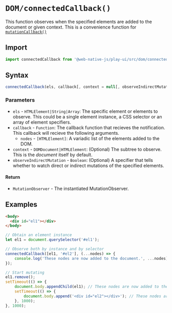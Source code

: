 # `DOM/connectedCallback()`
This function observes when the specified elements are added to the document or given context. This is a convenience function for [`mutationCallback()`](/play-ui/api/dom/mutationcallback.md)

## Import

```js
import connectedCallback from '@web-native-js/play-ui/src/dom/connectedCallback.js';
```

## Syntax

```js
connectedCallback(els, callback[, context = null[, observeIndirectMutation = true]]);
```

### Parameters
+ `els` - `HTMLElement|String|Array`: The specific element or elements to observe. This could be a single element instance, a CSS selector or an array of element specifiers.
+ `callback` - `Function`: The callback function that recieves the notification. This callback will recieve the following arguments.
    + `nodes` - `[HTMLElement]`: A variadic list of the elements added to the DOM.
+ `context` - `DOMDocument|HTMLElement`: (Optional) The subtree to observe. This is the *document* itself by default.
+ `observeIndirectMutation` - `Boolean`: (Optional) A specifier that tells whether to watch direct or indirect mutations of the specified elements.

#### Return
+ `MutationObserver` - The instantiated MutationObserver.

## Examples

```html
<body>
  <div id="el1"></div>
</body>
```

```js
// Obtain an element instance
let el1 = document.querySelector('#el1');

// Observe both by instance and by selector
connectedCallback([el1, '#el2'], (...nodes) => {
    console.log('These nodes are now added to the document.', ...nodes);
});

// Start mutating
el1.remove();
setTimeout(() => {
    document.body.appendChild(el1); // These nodes are now added to the document. #el1
    setTimeout(() => {
        document.body.append('<div id="el2"></div>'); // These nodes are now added to the document. #el2
    }, 1000);
}, 1000);
```